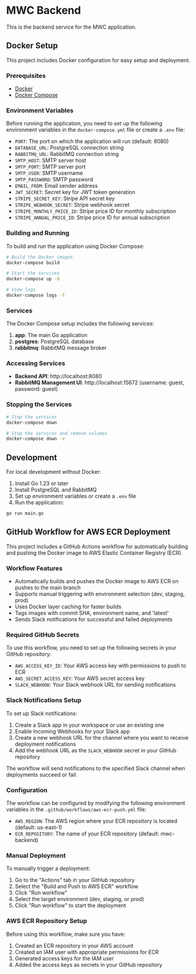 # MWC Backend

This is the backend service for the MWC application.

## Docker Setup

This project includes Docker configuration for easy setup and deployment.

### Prerequisites

- [Docker](https://docs.docker.com/get-docker/)
- [Docker Compose](https://docs.docker.com/compose/install/)

### Environment Variables

Before running the application, you need to set up the following environment variables in the `docker-compose.yml` file or create a `.env` file:

- `PORT`: The port on which the application will run (default: 8080)
- `DATABASE_URL`: PostgreSQL connection string
- `RABBITMQ_URL`: RabbitMQ connection string
- `SMTP_HOST`: SMTP server host
- `SMTP_PORT`: SMTP server port
- `SMTP_USER`: SMTP username
- `SMTP_PASSWORD`: SMTP password
- `EMAIL_FROM`: Email sender address
- `JWT_SECRET`: Secret key for JWT token generation
- `STRIPE_SECRET_KEY`: Stripe API secret key
- `STRIPE_WEBHOOK_SECRET`: Stripe webhook secret
- `STRIPE_MONTHLY_PRICE_ID`: Stripe price ID for monthly subscription
- `STRIPE_ANNUAL_PRICE_ID`: Stripe price ID for annual subscription

### Building and Running

To build and run the application using Docker Compose:

```bash
# Build the Docker images
docker-compose build

# Start the services
docker-compose up -d

# View logs
docker-compose logs -f
```

### Services

The Docker Compose setup includes the following services:

1. **app**: The main Go application
2. **postgres**: PostgreSQL database
3. **rabbitmq**: RabbitMQ message broker

### Accessing Services

- **Backend API**: http://localhost:8080
- **RabbitMQ Management UI**: http://localhost:15672 (username: guest, password: guest)

### Stopping the Services

```bash
# Stop the services
docker-compose down

# Stop the services and remove volumes
docker-compose down -v
```

## Development

For local development without Docker:

1. Install Go 1.23 or later
2. Install PostgreSQL and RabbitMQ
3. Set up environment variables or create a `.env` file
4. Run the application:

```bash
go run main.go
```

## GitHub Workflow for AWS ECR Deployment

This project includes a GitHub Actions workflow for automatically building and pushing the Docker image to AWS Elastic Container Registry (ECR).

### Workflow Features

- Automatically builds and pushes the Docker image to AWS ECR on pushes to the main branch
- Supports manual triggering with environment selection (dev, staging, prod)
- Uses Docker layer caching for faster builds
- Tags images with commit SHA, environment name, and 'latest'
- Sends Slack notifications for successful and failed deployments

### Required GitHub Secrets

To use this workflow, you need to set up the following secrets in your GitHub repository:

- `AWS_ACCESS_KEY_ID`: Your AWS access key with permissions to push to ECR
- `AWS_SECRET_ACCESS_KEY`: Your AWS secret access key
- `SLACK_WEBHOOK`: Your Slack webhook URL for sending notifications

### Slack Notifications Setup

To set up Slack notifications:

1. Create a Slack app in your workspace or use an existing one
2. Enable Incoming Webhooks for your Slack app
3. Create a new webhook URL for the channel where you want to receive deployment notifications
4. Add the webhook URL as the `SLACK_WEBHOOK` secret in your GitHub repository

The workflow will send notifications to the specified Slack channel when deployments succeed or fail.

### Configuration

The workflow can be configured by modifying the following environment variables in the `.github/workflows/aws-ecr-push.yml` file:

- `AWS_REGION`: The AWS region where your ECR repository is located (default: us-east-1)
- `ECR_REPOSITORY`: The name of your ECR repository (default: mwc-backend)

### Manual Deployment

To manually trigger a deployment:

1. Go to the "Actions" tab in your GitHub repository
2. Select the "Build and Push to AWS ECR" workflow
3. Click "Run workflow"
4. Select the target environment (dev, staging, or prod)
5. Click "Run workflow" to start the deployment

### AWS ECR Repository Setup

Before using this workflow, make sure you have:

1. Created an ECR repository in your AWS account
2. Created an IAM user with appropriate permissions for ECR
3. Generated access keys for the IAM user
4. Added the access keys as secrets in your GitHub repository
